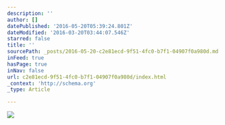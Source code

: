 ```yaml
---
description: ''
author: []
datePublished: '2016-05-20T05:39:24.801Z'
dateModified: '2016-03-20T03:44:07.546Z'
starred: false
title: ''
sourcePath: _posts/2016-05-20-c2e81ecd-9f51-4fc0-b7f1-04907f0a980d.md
inFeed: true
hasPage: true
inNav: false
url: c2e81ecd-9f51-4fc0-b7f1-04907f0a980d/index.html
_context: 'http://schema.org'
_type: Article

---
```

![](https://the-grid-user-content.s3-us-west-2.amazonaws.com/c7d04ca4-3bb9-4633-9d6f-1849d54ccdfa.png)